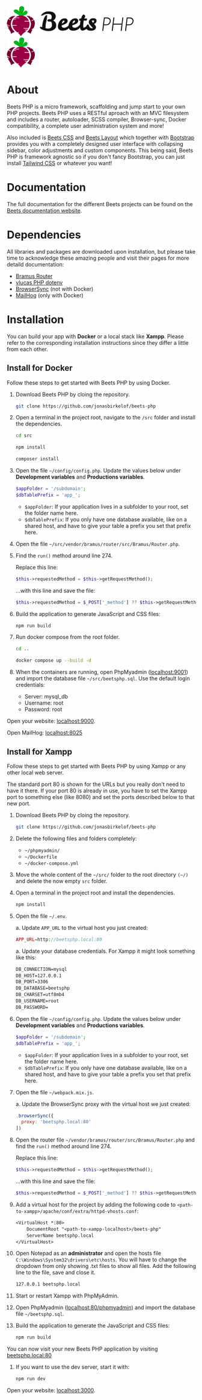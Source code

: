 <img src=".github/assets/images/beetsphp_col_100x421.png#gh-light-mode-only-" style="height: 80px;">
<img src=".github/assets/images/beetsphp_col_inv_100x421.png#gh-dark-mode-only" style="height: 80px;">

# About

Beets PHP is a micro framework, scaffolding and jump start to your own PHP projects. Beets PHP uses a RESTful aproach with an MVC filesystem and includes a router, autoloader, SCSS compiler, Browser-sync, Docker compatibility, a complete user administration system and more!

Also included is [Beets CSS](https://github.com/jonasbirkelof/beets-css) and [Beets Layout](https://github.com/jonasbirkelof/beets-layout) which together with [Bootstrap](https://getbootstrap.com) provides you with a completely designed user interface with collapsing sidebar, color adjustments and custom components. This being said, Beets PHP is framework agnostic so if you don't fancy Bootstrap, you can just install [Tailwind CSS](https://tailwindcss.com/) or whatever you want!

# Documentation

The full documentation for the different Beets projects can be found on the [Beets documentation website](https://jonasbirkelof.github.io/beets).

# Dependencies

All libraries and packages are downloaded upon installation, but please take time to acknowledge these amazing people and visit their pages for more detaild documentation:

- [Bramus Router](https://github.com/bramus/router)
- [vlucas PHP dotenv](https://github.com/vlucas/phpdotenv)
- [BrowserSync](https://browsersync.io/docs) (not with Docker)
- [MailHog](https://github.com/mailhog/MailHog) (only with Docker)

# Installation

You can build your app with **Docker** or a local stack like **Xampp**. Please refer to the corresponding installation instructions since they differ a little from each other.

## Install for Docker

Follow these steps to get started with Beets PHP by using Docker.

1. Download Beets PHP by cloing the repository.

    ```bash
    git clone https://github.com/jonasbirkelof/beets-php
    ```

1. Open a terminal in the project root, navigate to the `/src` folder and install the dependencies.
    ```bash
    cd src
    ```

    ```bash
    npm install
    ```
    
    ```bash
    composer install
    ```

1. Open the file `~/config/config.php`. Update the values below under **Development variables** and **Productions variables**.

    ```php title="Example"
    $appFolder = '/subdomain';
	$dbTablePrefix = 'app_';
    ```

    - `$appFolder`: If your application lives in a subfolder to your root, set the folder name here.
    - `$dbTablePrefix`: If you only have one database available, like on a shared host, and have to give your table a prefix you set that prefix here.
    
1. Open the file `~/src/vendor/bramus/router/src/Bramus/Router.php`.

1. Find the `run()` method around line 274. 

    Replace this line:

    ```php
    $this->requestedMethod = $this->getRequestMethod();
    ```

    ...with this line and save the file:

    ```php
    $this->requestedMethod = $_POST['_method'] ?? $this->getRequestMethod();
    ```

1. Build the application to generate JavaScript and CSS files:

    ```bash
    npm run build
    ```

1. Run docker compose from the root folder.

    ```bash
    cd ..
    ```

    ```bash
    docker compose up --build -d
    ```

1. When the containers are running, open PhpMyadmin ([localhost:9001](http://localhost:9001)) and import the database file `~/src/beetsphp.sql`. Use the default login credentials:

    - Server: mysql_db
    - Username: root
    - Password: root

Open your website: [localhost:9000](http://localhost:9000).

Open MailHog: [localhost:8025](http://localhost:8025)

## Install for Xampp

Follow these steps to get started with Beets PHP by using Xampp or any other local web server.

The standard port 80 is shown for the URLs but you really don't need to have it there. If your port 80 is already in use, you have to set the Xampp port to something else (like 8080) and set the ports described below to that new port.

1. Download Beets PHP by cloing the repository.

    ```bash
    git clone https://github.com/jonasbirkelof/beets-php
    ```

1. Delete the following files and folders completely:

	- `~/phpmyadmin/`
	- `~/Dockerfile`
	- `~/docker-compose.yml`

1. Move the whole content of the `~/src/` folder to the root directory `(~/)` and delete the now empty `src` folder.

1. Open a terminal in the project root and install the dependencies.
    ```bash
    npm install
    ```

1. Open the file `~/.env`.

    a. Update `APP_URL` to the virtual host you just created:

    ```php
    APP_URL=http://beetsphp.local:80
    ```

    a. Update your database credentials. For Xampp it might look something like this:

    ```txt
    DB_CONNECTION=mysql
    DB_HOST=127.0.0.1
    DB_PORT=3306
    DB_DATABASE=beetsphp
    DB_CHARSET=utf8mb4
    DB_USERNAME=root
    DB_PASSWORD=
    ```

1. Open the file `~/config/config.php`. Update the values below under **Development variables** and **Productions variables**.

    ```php title="Example"
    $appFolder = '/subdomain';
	$dbTablePrefix = 'app_';
    ```

    - `$appFolder`: If your application lives in a subfolder to your root, set the folder name here.
    - `$dbTablePrefix`: If you only have one database available, like on a shared host, and have to give your table a prefix you set that prefix here.

1. Open the file `~/webpack.mix.js`.

    a. Update the BrowserSync proxy with the virtual host we just created:

    ```js
    .browserSync({
      proxy: 'beetsphp.local:80'
    ])
    ```

1. Open the router file `~/vendor/bramus/router/src/Bramus/Router.php` and find the `run()` method around line 274.

    Replace this line:

    ```php
    $this->requestedMethod = $this->getRequestMethod();
    ```
    
    ...with this line and save the file:

    ```php
    $this->requestedMethod = $_POST['_method'] ?? $this->getRequestMethod();
    ```

1. Add a virtual host for the project by adding the following code to `<path-to-xampp>/apache/conf/extra/httpd-vhosts.conf`:

    ```txt
    <VirtualHost *:80>
        DocumentRoot "<path-to-xampp-localhost>/beets-php"
        ServerName beetsphp.local
    </VirtualHost>
    ```

1. Open Notepad as an **administrator** and open the hosts file `C:\Windows\System32\drivers\etc\hosts`. You will have to change the dropdown from only showing .txt files to show all files. Add the following line to the file, save and close it.

    ```txt
    127.0.0.1 beetsphp.local
    ```

1. Start or restart Xampp with PhpMyAdmin.

1. Open PhpMyadmin ([localhost:80/phpmyadmin](localhost:80/phpmyadmin)) and import the database file `~/beetsphp.sql`.

1. Build the application to generate the JavaScript and CSS files:

    ```bash
    npm run build
    ```

You can now visit your new Beets PHP application by visiting [beetsphp.local:80](beetsphp.local:80)

1. If you want to use the dev server, start it with:

    ```bash
    npm run dev
    ```

Open your website: [localhost:3000](http://localhost:3000).